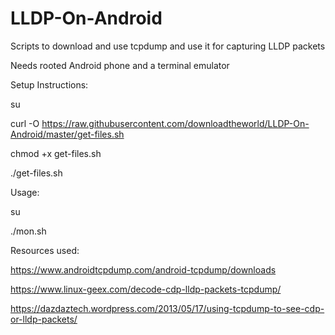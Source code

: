 # LLDP-On-Android
Scripts to download and use tcpdump and use it for capturing LLDP packets

Needs rooted Android phone and a terminal emulator

Setup Instructions:

su

curl -O https://raw.githubusercontent.com/downloadtheworld/LLDP-On-Android/master/get-files.sh

chmod +x get-files.sh

./get-files.sh

Usage:

su

./mon.sh

Resources used:

https://www.androidtcpdump.com/android-tcpdump/downloads

https://www.linux-geex.com/decode-cdp-lldp-packets-tcpdump/

https://dazdaztech.wordpress.com/2013/05/17/using-tcpdump-to-see-cdp-or-lldp-packets/
